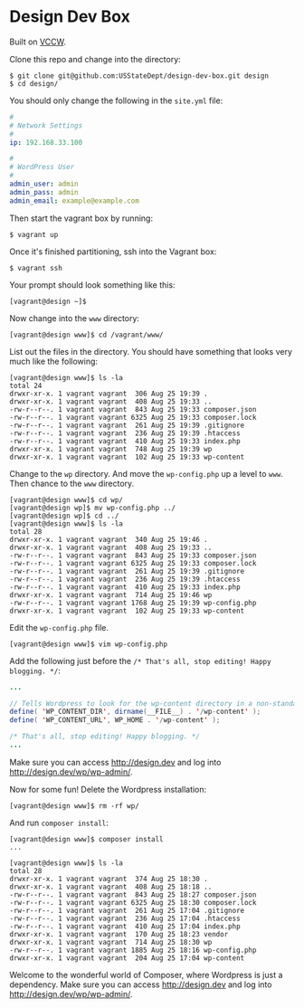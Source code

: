 # Design Dev Box

Built on [VCCW](http://vccw.cc/).

Clone this repo and change into the directory:

```
$ git clone git@github.com:USStateDept/design-dev-box.git design
$ cd design/
```

You should only change the following in the `site.yml` file:

```yml
#
# Network Settings
#
ip: 192.168.33.100

#
# WordPress User
#
admin_user: admin
admin_pass: admin
admin_email: example@example.com
```

Then start the vagrant box by running:

```
$ vagrant up
```

Once it's finished partitioning, ssh into the Vagrant box:

```
$ vagrant ssh
```

Your prompt should look something like this:

```
[vagrant@design ~]$
```

Now change into the `www` directory:

```
[vagrant@design www]$ cd /vagrant/www/
```

List out the files in the directory. You should have something that looks very much like the following:

```
[vagrant@design www]$ ls -la
total 24
drwxr-xr-x. 1 vagrant vagrant  306 Aug 25 19:39 .
drwxr-xr-x. 1 vagrant vagrant  408 Aug 25 19:33 ..
-rw-r--r--. 1 vagrant vagrant  843 Aug 25 19:33 composer.json
-rw-r--r--. 1 vagrant vagrant 6325 Aug 25 19:33 composer.lock
-rw-r--r--. 1 vagrant vagrant  261 Aug 25 19:39 .gitignore
-rw-r--r--. 1 vagrant vagrant  236 Aug 25 19:39 .htaccess
-rw-r--r--. 1 vagrant vagrant  410 Aug 25 19:33 index.php
drwxr-xr-x. 1 vagrant vagrant  748 Aug 25 19:39 wp
drwxr-xr-x. 1 vagrant vagrant  102 Aug 25 19:33 wp-content
```

Change to the `wp` directory. And move the `wp-config.php` up a level to `www`. Then chance to the `www` directory.

```
[vagrant@design www]$ cd wp/
[vagrant@design wp]$ mv wp-config.php ../
[vagrant@design wp]$ cd ../
[vagrant@design www]$ ls -la
total 28
drwxr-xr-x. 1 vagrant vagrant  340 Aug 25 19:46 .
drwxr-xr-x. 1 vagrant vagrant  408 Aug 25 19:33 ..
-rw-r--r--. 1 vagrant vagrant  843 Aug 25 19:33 composer.json
-rw-r--r--. 1 vagrant vagrant 6325 Aug 25 19:33 composer.lock
-rw-r--r--. 1 vagrant vagrant  261 Aug 25 19:39 .gitignore
-rw-r--r--. 1 vagrant vagrant  236 Aug 25 19:39 .htaccess
-rw-r--r--. 1 vagrant vagrant  410 Aug 25 19:33 index.php
drwxr-xr-x. 1 vagrant vagrant  714 Aug 25 19:46 wp
-rw-r--r--. 1 vagrant vagrant 1768 Aug 25 19:39 wp-config.php
drwxr-xr-x. 1 vagrant vagrant  102 Aug 25 19:33 wp-content
```

Edit the `wp-config.php` file.

```
[vagrant@design www]$ vim wp-config.php
```

Add the following just before the `/* That's all, stop editing! Happy blogging. */`:

```java
...

// Tells Wordpress to look for the wp-content directory in a non-standard location
define( 'WP_CONTENT_DIR', dirname(__FILE__) . '/wp-content' );
define( 'WP_CONTENT_URL', WP_HOME . '/wp-content' );

/* That's all, stop editing! Happy blogging. */
...
```

Make sure you can access http://design.dev and log into http://design.dev/wp/wp-admin/.

Now for some fun! Delete the Wordpress installation:

```
[vagrant@design www]$ rm -rf wp/
```

And run `composer install`:

```
[vagrant@design www]$ composer install
...

[vagrant@design www]$ ls -la
total 28
drwxr-xr-x. 1 vagrant vagrant  374 Aug 25 18:30 .
drwxr-xr-x. 1 vagrant vagrant  408 Aug 25 18:18 ..
-rw-r--r--. 1 vagrant vagrant  843 Aug 25 18:27 composer.json
-rw-r--r--. 1 vagrant vagrant 6325 Aug 25 18:30 composer.lock
-rw-r--r--. 1 vagrant vagrant  261 Aug 25 17:04 .gitignore
-rw-r--r--. 1 vagrant vagrant  236 Aug 25 17:04 .htaccess
-rw-r--r--. 1 vagrant vagrant  410 Aug 25 17:04 index.php
drwxr-xr-x. 1 vagrant vagrant  170 Aug 25 18:23 vendor
drwxr-xr-x. 1 vagrant vagrant  714 Aug 25 18:30 wp
-rw-r--r--. 1 vagrant vagrant 1885 Aug 25 18:16 wp-config.php
drwxr-xr-x. 1 vagrant vagrant  204 Aug 25 17:04 wp-content
```

Welcome to the wonderful world of Composer, where Wordpress is just a dependency. Make sure you can access http://design.dev and log into http://design.dev/wp/wp-admin/.
